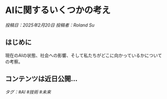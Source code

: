 # AIに関するいくつかの考え

*投稿日：2025年2月20日 投稿者：Roland Su*

## はじめに

現在のAIの状態、社会への影響、そして私たちがどこに向かっているかについての考察。

## コンテンツは近日公開...

*タグ：#AI #技術 #未来* 